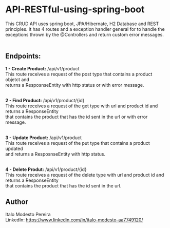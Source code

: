 # API-RESTful-using-spring-boot
This CRUD API uses spring boot, JPA/Hibernate, H2 Database and REST principles. It has 4 routes and a exception handler
general for to handle the exceptions thrown by the @Controllers and return custom error messages. <br>
<br>

## Endpoints:
**1 - Create Product:** /api/v1/product<br>
    This route receives a request of the post type that contains a product objetct and <br>
    returns a ResposnseEntity with http status or with error message.<br>
<br>
    
**2 - Find Product:** /api/v1/product/{id} <br>
    This route receives a request of the get type with url and product id and returns a ResponseEntity <br>
    that contains the product that has the id sent in the url or with error message.<br>
<br>
    
**3 - Update Product:** /api/v1/product<br>
    This route receives a request of the put type that contains a product updated <br>
    and returns a ResposnseEntity with http status.<br>
<br>

**4 - Delete Produt:** /api/v1/product/{id}<br>
    This route receives a request of the delete type with url and product id and returns a ResponseEntity <br>
    that contains the product that has the id sent in the url.<br>
    
## Author
Italo Modesto Pereira <br>
LinkedIn: https://www.linkedin.com/in/italo-modesto-aa7749120/

